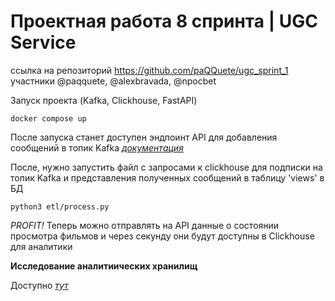 # Проектная работа 8 спринта | UGC Service

ссылка на репозиторий https://github.com/paQQuete/ugc_sprint_1
участники @paqquete, @alexbravada, @npocbet

Запуск проекта (Kafka, Clickhouse, FastAPI)
```shell
docker compose up
```

После запуска станет доступен эндпоинт API для добавления сообщений в топик Kafka
*[документация](http://127.0.0.1:8000/api/openapi)*
 
 
После, нужно запустить файл с запросами к clickhouse для подписки на топик Kafka и представления полученных сообщений в таблицу 'views' в БД 
```shell
python3 etl/process.py
```

*PROFIT!* Теперь можно отправлять на API данные о состоянии просмотра фильмов и через секунду они будут доступны в Clickhouse для аналитики

**Исследование аналитиических хранилищ**

Доступно  *[тут](https://github.com/paQQuete/ugc_sprint_1/blob/main/db_research/RESEARCH.md)*
